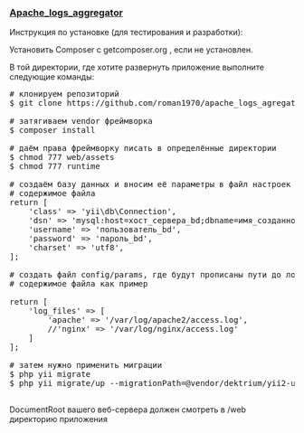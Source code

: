 <h3><a href="https://github.com/roman1970/apache_logs_agregator">Apache_logs_aggregator</a></h3>

<p>Инструкция по установке (для тестирования и разработки):</p>

Установить Composer с  getcomposer.org , если не установлен.

В той директории, где хотите развернуть приложение выполните следующие команды:

<pre>
# клонируем репозиторий
$ git clone https://github.com/roman1970/apache_logs_agregator .

# затягиваем vendor фреймворка
$ composer install

# даём права фреймворку писать в определённые директории
$ chmod 777 web/assets
$ chmod 777 runtime

# создаём базу данных и вносим её параметры в файл настроек config/bd, который также нужно создать
# содержимое файла
return [
    'class' => 'yii\db\Connection',
    'dsn' => 'mysql:host=хост_сервера_bd;dbname=имя_созданной_bd',
    'username' => 'пользователь_bd',
    'password' => 'пароль_bd',
    'charset' => 'utf8',
];

# создать файл config/params, где будут прописаны пути до логов
# содержимое файла как пример

return [
    'log_files' => [
        'apache' => '/var/log/apache2/access.log',
        //'nginx' => '/var/log/nginx/access.log'
    ]
];

# затем нужно применить миграции
$ php yii migrate
$ php yii migrate/up --migrationPath=@vendor/dektrium/yii2-user/migrations

</pre>

DocumentRoot вашего веб-сервера должен смотреть в /web директорию приложения